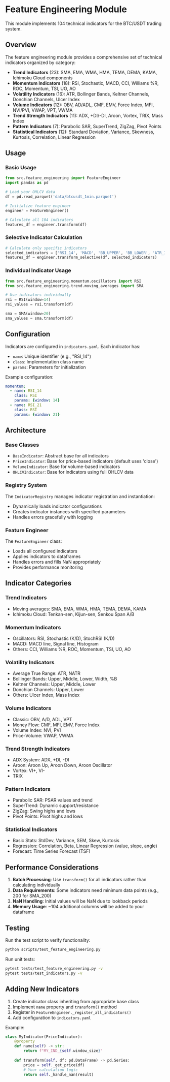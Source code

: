 # Feature Engineering Module

This module implements 104 technical indicators for the BTC/USDT trading system.

## Overview

The feature engineering module provides a comprehensive set of technical indicators organized by category:

- **Trend Indicators** (23): SMA, EMA, WMA, HMA, TEMA, DEMA, KAMA, Ichimoku Cloud components
- **Momentum Indicators** (18): RSI, Stochastic, MACD, CCI, Williams %R, ROC, Momentum, TSI, UO, AO
- **Volatility Indicators** (16): ATR, Bollinger Bands, Keltner Channels, Donchian Channels, Ulcer Index
- **Volume Indicators** (12): OBV, AD/ADL, CMF, EMV, Force Index, MFI, NVI/PVI, VWAP, VPT, VWMA
- **Trend Strength Indicators** (11): ADX, +DI/-DI, Aroon, Vortex, TRIX, Mass Index
- **Pattern Indicators** (7): Parabolic SAR, SuperTrend, ZigZag, Pivot Points
- **Statistical Indicators** (12): Standard Deviation, Variance, Skewness, Kurtosis, Correlation, Linear Regression

## Usage

### Basic Usage

```python
from src.feature_engineering import FeatureEngineer
import pandas as pd

# Load your OHLCV data
df = pd.read_parquet('data/btcusdt_1min.parquet')

# Initialize feature engineer
engineer = FeatureEngineer()

# Calculate all 104 indicators
features_df = engineer.transform(df)
```

### Selective Indicator Calculation

```python
# Calculate only specific indicators
selected_indicators = ['RSI_14', 'MACD', 'BB_UPPER', 'BB_LOWER', 'ATR_14']
features_df = engineer.transform_selective(df, selected_indicators)
```

### Individual Indicator Usage

```python
from src.feature_engineering.momentum.oscillators import RSI
from src.feature_engineering.trend.moving_averages import SMA

# Use indicators individually
rsi = RSI(window=14)
rsi_values = rsi.transform(df)

sma = SMA(window=20)
sma_values = sma.transform(df)
```

## Configuration

Indicators are configured in `indicators.yaml`. Each indicator has:
- `name`: Unique identifier (e.g., "RSI_14")
- `class`: Implementation class name
- `params`: Parameters for initialization

Example configuration:
```yaml
momentum:
  - name: RSI_14
    class: RSI
    params: {window: 14}
  - name: RSI_21
    class: RSI
    params: {window: 21}
```

## Architecture

### Base Classes

- `BaseIndicator`: Abstract base for all indicators
- `PriceIndicator`: Base for price-based indicators (default uses 'close')
- `VolumeIndicator`: Base for volume-based indicators
- `OHLCVIndicator`: Base for indicators using full OHLCV data

### Registry System

The `IndicatorRegistry` manages indicator registration and instantiation:
- Dynamically loads indicator configurations
- Creates indicator instances with specified parameters
- Handles errors gracefully with logging

### Feature Engineer

The `FeatureEngineer` class:
- Loads all configured indicators
- Applies indicators to dataframes
- Handles errors and fills NaN appropriately
- Provides performance monitoring

## Indicator Categories

### Trend Indicators
- Moving averages: SMA, EMA, WMA, HMA, TEMA, DEMA, KAMA
- Ichimoku Cloud: Tenkan-sen, Kijun-sen, Senkou Span A/B

### Momentum Indicators
- Oscillators: RSI, Stochastic (K/D), StochRSI (K/D)
- MACD: MACD line, Signal line, Histogram
- Others: CCI, Williams %R, ROC, Momentum, TSI, UO, AO

### Volatility Indicators
- Average True Range: ATR, NATR
- Bollinger Bands: Upper, Middle, Lower, Width, %B
- Keltner Channels: Upper, Middle, Lower
- Donchian Channels: Upper, Lower
- Others: Ulcer Index, Mass Index

### Volume Indicators
- Classic: OBV, A/D, ADL, VPT
- Money Flow: CMF, MFI, EMV, Force Index
- Volume Index: NVI, PVI
- Price-Volume: VWAP, VWMA

### Trend Strength Indicators
- ADX System: ADX, +DI, -DI
- Aroon: Aroon Up, Aroon Down, Aroon Oscillator
- Vortex: VI+, VI-
- TRIX

### Pattern Indicators
- Parabolic SAR: PSAR values and trend
- SuperTrend: Dynamic support/resistance
- ZigZag: Swing highs and lows
- Pivot Points: Pivot highs and lows

### Statistical Indicators
- Basic Stats: StdDev, Variance, SEM, Skew, Kurtosis
- Regression: Correlation, Beta, Linear Regression (value, slope, angle)
- Forecast: Time Series Forecast (TSF)

## Performance Considerations

1. **Batch Processing**: Use `transform()` for all indicators rather than calculating individually
2. **Data Requirements**: Some indicators need minimum data points (e.g., 200 for SMA_200)
3. **NaN Handling**: Initial values will be NaN due to lookback periods
4. **Memory Usage**: ~104 additional columns will be added to your dataframe

## Testing

Run the test script to verify functionality:
```bash
python scripts/test_feature_engineering.py
```

Run unit tests:
```bash
pytest tests/test_feature_engineering.py -v
pytest tests/test_indicators.py -v
```

## Adding New Indicators

1. Create indicator class inheriting from appropriate base class
2. Implement `name` property and `transform()` method
3. Register in `FeatureEngineer._register_all_indicators()`
4. Add configuration to `indicators.yaml`

Example:
```python
class MyIndicator(PriceIndicator):
    @property
    def name(self) -> str:
        return f"MY_IND_{self.window_size}"
        
    def transform(self, df: pd.DataFrame) -> pd.Series:
        price = self._get_price(df)
        # Your calculation logic
        return self._handle_nan(result)
```